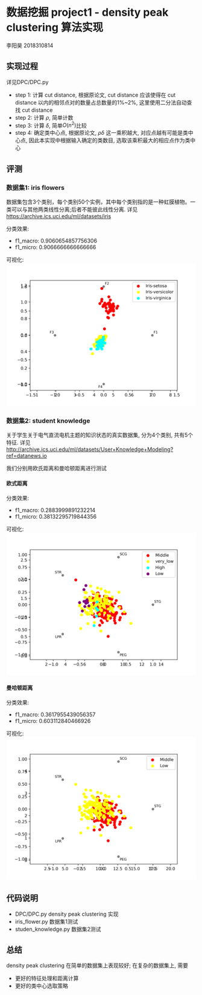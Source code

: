# 数据挖掘 project1 - density peak clustering 算法实现
李阳昊 2018310814    

## 实现过程
详见DPC/DPC.py   
- step 1: 计算 cut distance, 根据原论文, cut distance 应该使得在 cut distance 以内的相邻点对的数量占总数量的1%~2%, 这里使用二分法自动查找 cut distance    
- step 2: 计算 $\rho$, 简单计数
- step 3: 计算 $\delta$, 简单$O(n^2)$比较
- step 4: 确定类中心点, 根据原论文, $\rho\delta$ 这一乘积越大, 对应点越有可能是类中心点, 因此本实现中根据输入确定的类数目, 选取该乘积最大的相应点作为类中心

## 评测
### 数据集1: iris flowers
数据集包含3个类别，每个类别50个实例，其中每个类别指的是一种虹膜植物。一类可以与其他两类线性分离;后者不能彼此线性分离. 详见 https://archive.ics.uci.edu/ml/datasets/iris    

分类效果: 
- f1_macro: 0.9060654857756306    
- f1_micro: 0.9066666666666666 

可视化: 
![visualize iris](result/iris_flower.png)

### 数据集2: student knowledge
关于学生关于电气直流电机主题的知识状态的真实数据集, 分为4个类别, 共有5个特征. 详见 http://archive.ics.uci.edu/ml/datasets/User+Knowledge+Modeling?ref=datanews.io  

我们分别用欧氏距离和曼哈顿距离进行测试

#### 欧式距离
分类效果:    
- f1_macro: 0.2883999891232214    
- f1_micro: 0.38132295719844356    

可视化: 
![visualize iris](result/stu_euc.png)

#### 曼哈顿距离
分类效果:    
- f1_macro: 0.3617955439056357    
- f1_micro: 0.603112840466926

可视化: 
![visualize iris](result/stu_man.png)

## 代码说明
- DPC/DPC.py density peak clustering 实现
- iris_flower.py 数据集1测试
- studen_knowledge.py 数据集2测试
 
## 总结
density peak clustering 在简单的数据集上表现较好; 在复杂的数据集上, 需要
- 更好的特征处理和距离计算
- 更好的类中心选取策略

